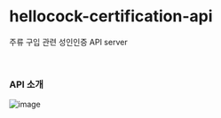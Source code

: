 # hellocock-certification-api
주류 구입 관련 성인인증 API server

</br>

### API 소개
![image](https://user-images.githubusercontent.com/46320067/124760073-5413a380-df6b-11eb-90e2-35ad4692c3ad.png)

